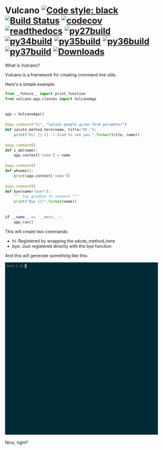 Vulcano
[![Code style: black](https://img.shields.io/badge/code%20style-black-000000.svg)](https://github.com/ambv/black)
[![Build Status](https://travis-ci.org/dgarana/vulcano.svg?branch=master)](https://travis-ci.org/dgarana/vulcano)
[![codecov](https://codecov.io/gh/dgarana/vulcano/branch/master/graph/badge.svg)](https://codecov.io/gh/dgarana/vulcano)
[![readthedocs](https://readthedocs.org/projects/vulcano/badge/?version=latest)](https://vulcano.readthedocs.org)
[![py27build](http://travimg.dgarana.com/v1/dgarana/vulcano/master/Python%202.7%20Unit%20Test.svg)](https://travis-ci.org/dgarana/vulcano)
[![py34build](http://travimg.dgarana.com/v1/dgarana/vulcano/master/Python%203.4%20Unit%20Test.svg)](https://travis-ci.org/dgarana/vulcano)
[![py35build](http://travimg.dgarana.com/v1/dgarana/vulcano/master/Python%203.5%20Unit%20Test.svg)](https://travis-ci.org/dgarana/vulcano)
[![py36build](http://travimg.dgarana.com/v1/dgarana/vulcano/master/Python%203.6%20Unit%20Test.svg)](https://travis-ci.org/dgarana/vulcano)
[![py37build](http://travimg.dgarana.com/v1/dgarana/vulcano/master/Python%203.7%20Unit%20Test.svg)](https://travis-ci.org/dgarana/vulcano)
[![Downloads](https://pepy.tech/badge/vulcano)](https://pepy.tech/project/vulcano)
=======

What is Vulcano?

Vulcano is a framework for creating command line utils.

Here's a simple example:

```python
from __future__ import print_function
from vulcano.app.classes import VulcanoApp


app = VulcanoApp()

@app.command("hi", "Salute people given form parameter")
def salute_method_here(name, title="Mr."):
    print("Hi! {} {} :) Glad to see you.".format(title, name))

@app.command()
def i_am(name):
    app.context['name'] = name

@app.command()
def whoami():
    print(app.context['name'])

@app.command()
def bye(name="User"):
    """ Say goodbye to someone """
    print("Bye {}!".format(name))


if __name__ == '__main__':
    app.run()
```

This will create two commands:
- hi: Registered by wrapping the salute_method_here
- bye: Just registered directly with the bye function

And this will generate something like this:

![Demo gif video](docs/_static/demo.gif?raw=true "Demo gif video")

Nice, right?
